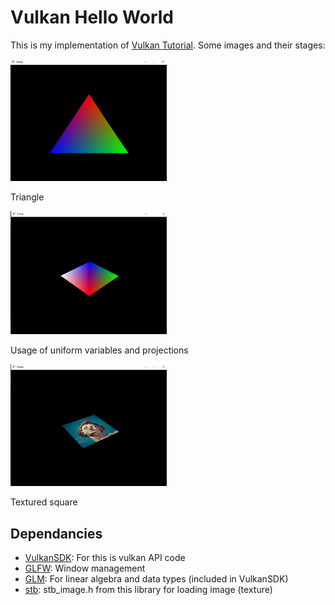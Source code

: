 Vulkan Hello World
==================

This is my implementation of [Vulkan Tutorial](https://vulkan-tutorial.com/Introduction). Some images 
and their stages:

<img src="images/triangle.png" alt="drawing" width="250">

Triangle

<img src="images/uniform.png" alt="drawing" width="250"/>

Usage of uniform variables and projections

<img src="images/textured.png" alt="textured" width="250"/>

Textured square

Dependancies
----------------------

* [VulkanSDK](https://vulkan.lunarg.com/): For this is vulkan API code
* [GLFW](https://www.glfw.org/): Window management
* [GLM](https://glm.g-truc.net/0.9.9/index.html): For linear algebra and data types (included in VulkanSDK)
* [stb](https://github.com/nothings/stb): stb_image.h from this library for loading image (texture)
